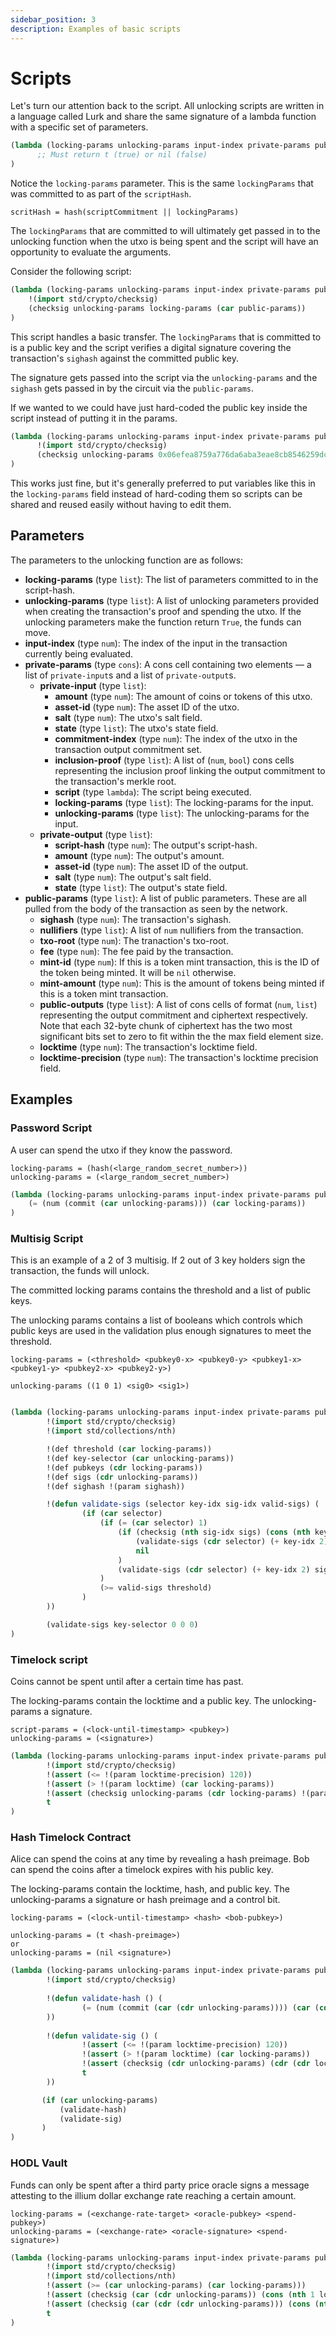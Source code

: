 ```yaml
---
sidebar_position: 3
description: Examples of basic scripts
---
```


# Scripts

Let's turn our attention back to the script. All unlocking scripts are written in a language called Lurk and share the same
signature of a lambda function with a specific set of parameters.

```lisp
(lambda (locking-params unlocking-params input-index private-params public-params)
      ;; Must return t (true) or nil (false)
)
```

Notice the `locking-params` parameter. This is the same `lockingParams` that was committed to as part of the `scriptHash`.

```
scritHash = hash(scriptCommitment || lockingParams)
```

The `lockingParams` that are committed to will ultimately get passed in to the unlocking function when the utxo is being
spent and the script will have an opportunity to evaluate the arguments.

Consider the following script:

```lisp
(lambda (locking-params unlocking-params input-index private-params public-params)
    !(import std/crypto/checksig)
    (checksig unlocking-params locking-params (car public-params))
)
```

This script handles a basic transfer. The `lockingParams` that is committed to is a public key and the script verifies
a digital signature covering the transaction's `sighash` against the committed public key.

The signature gets passed into the script via the `unlocking-params` and the `sighash` gets passed in by the circuit via 
the `public-params`.

If we wanted to we could have just hard-coded the public key inside the script instead of putting it in the params.

```lisp
(lambda (locking-params unlocking-params input-index private-params public-params)
      !(import std/crypto/checksig)
      (checksig unlocking-params 0x06efea8759a776da6aba3eae8cb8546259dcbf8b972336218eb60ebec93d5136 (car public-params))
)
```

This works just fine, but it's generally preferred to put variables like this in the `locking-params` field instead of hard-coding
them so scripts can be shared and reused easily without having to edit them.

## Parameters

The parameters to the unlocking function are as follows:

- **locking-params** (type `list`): The list of parameters committed to in the script-hash.
- **unlocking-params** (type `list`): A list of unlocking parameters provided when creating the transaction's proof and spending the utxo. If the unlocking parameters make the function return `True`, the funds can move.
- **input-index** (type `num`): The index of the input in the transaction currently being evaluated.
- **private-params** (type `cons`): A cons cell containing two elements ― a list of `private-input`s and a list of `private-output`s.
    - **private-input** (type `list`):
        - **amount** (type `num`): The amount of coins or tokens of this utxo.
        - **asset-id** (type `num`): The asset ID of the utxo.
        - **salt** (type `num`): The utxo's salt field.
        - **state** (type `list`): The utxo's state field.
        - **commitment-index** (type `num`): The index of the utxo in the transaction output commitment set.
        - **inclusion-proof** (type `list`): A list of (`num`, `bool`) cons cells representing the inclusion proof linking the output commitment to the transaction's merkle root.
        - **script** (type `lambda`): The script being executed.
        - **locking-params** (type `list`): The locking-params for the input.
        - **unlocking-params** (type `list`): The unlocking-params for the input.
    - **private-output** (type `list`):
        - **script-hash** (type `num`): The output's script-hash.
        - **amount** (type `num`): The output's amount.
        - **asset-id** (type `num`): The asset ID of the output.
        - **salt** (type `num`): The output's salt field.
        - **state** (type `list`): The output's state field.
- **public-params** (type `list`): A list of public parameters. These are all pulled from the body of the transaction as
seen by the network.
  - **sighash** (type `num`): The transaction's sighash.
  - **nullifiers** (type `list`): A list of `num` nullifiers from the transaction.
  - **txo-root** (type `num`): The tranaction's txo-root.
  - **fee** (type `num`): The fee paid by the transaction.
  - **mint-id** (type `num`): If this is a token mint transaction, this is the ID of the token being minted. It will be `nil` otherwise.
  - **mint-amount** (type `num`): This is the amount of tokens being minted if this is a token mint transaction.
  - **public-outputs** (type `list`): A list of cons cells of format (`num`, `list`) representing the output commitment and
ciphertext respectively. Note that each 32-byte chunk of ciphertext has the two most significant bits set to zero to fit within the
the max field element size.
  - **locktime** (type `num`): The transaction's locktime field.
  - **locktime-precision** (type `num`): The transaction's locktime precision field.

## Examples

### Password Script

A user can spend the utxo if they know the password. 

```
locking-params = (hash(<large_random_secret_number>))
unlocking-params = (<large_random_secret_number>)
```

```lisp
(lambda (locking-params unlocking-params input-index private-params public-params)
    (= (num (commit (car unlocking-params))) (car locking-params))
)
```

### Multisig Script

This is an example of a 2 of 3 multisig. If 2 out of 3 key holders sign the transaction, the funds will unlock.

The committed locking params contains the threshold and a list of public keys.

The unlocking params contains a list of booleans which controls which public keys are used in the validation plus
enough signatures to meet the threshold.

```
locking-params = (<threshold> <pubkey0-x> <pubkey0-y> <pubkey1-x> <pubkey1-y> <pubkey2-x> <pubkey2-y>)
                 
unlocking-params ((1 0 1) <sig0> <sig1>)
                 
```

```lisp
(lambda (locking-params unlocking-params input-index private-params public-params)
        !(import std/crypto/checksig)
        !(import std/collections/nth)

        !(def threshold (car locking-params))
        !(def key-selector (car unlocking-params))
        !(def pubkeys (cdr locking-params))
        !(def sigs (cdr unlocking-params))
        !(def sighash !(param sighash))

        !(defun validate-sigs (selector key-idx sig-idx valid-sigs) (
                (if (car selector)
                    (if (= (car selector) 1)
                        (if (checksig (nth sig-idx sigs) (cons (nth key-idx pubkeys) (cons (nth (+ key-idx 1) pubkeys) nil)) sighash)
                            (validate-sigs (cdr selector) (+ key-idx 2) (+ sig-idx 1) (+ valid-sigs 1))
                            nil
                        )
                        (validate-sigs (cdr selector) (+ key-idx 2) sig-idx valid-sigs)
                    )
                    (>= valid-sigs threshold)
                )
        ))

        (validate-sigs key-selector 0 0 0)
)
```

### Timelock script

Coins cannot be spent until after a certain time has past.


The locking-params contain the locktime and a public key. The unlocking-params a signature.

```
script-params = (<lock-until-timestamp> <pubkey>)
unlocking-params = (<signature>)
```

```lisp
(lambda (locking-params unlocking-params input-index private-params public-params)
        !(import std/crypto/checksig)
        !(assert (<= !(param locktime-precision) 120))
        !(assert (> !(param locktime) (car locking-params))
        !(assert (checksig unlocking-params (cdr locking-params) !(param sighash)))
        t
)
```

### Hash Timelock Contract

Alice can spend the coins at any time by revealing a hash preimage. 
Bob can spend the coins after a timelock expires with his public key.


The locking-params contain the locktime, hash, and public key. 
The unlocking-params a signature or hash preimage and a control bit.

```
locking-params = (<lock-until-timestamp> <hash> <bob-pubkey>)
                              
unlocking-params = (t <hash-preimage>)
or
unlocking-params = (nil <signature>)
```

```lisp
(lambda (locking-params unlocking-params input-index private-params public-params)
        !(import std/crypto/checksig)
        
        !(defun validate-hash () (
                (= (num (commit (car (cdr unlocking-params)))) (car (cdr locking-params)))
        ))
        
        !(defun validate-sig () (
                !(assert (<= !(param locktime-precision) 120))
                !(assert (> !(param locktime) (car locking-params))
                !(assert (checksig (cdr unlocking-params) (cdr (cdr locking-params)) !(param sighash)))
                t
        ))

       (if (car unlocking-params)
           (validate-hash)
           (validate-sig)
       )
)
```

### HODL Vault

Funds can only be spent after a third party price oracle signs a message attesting to the
illium dollar exchange rate reaching a certain amount. 

```
locking-params = (<exchange-rate-target> <oracle-pubkey> <spend-pubkey>)
unlocking-params = (<exchange-rate> <oracle-signature> <spend-signature>)
```

```lisp
(lambda (locking-params unlocking-params input-index private-params public-params)
        !(import std/crypto/checksig)
        !(import std/collections/nth)
        !(assert (>= (car unlocking-params) (car locking-params)))
        !(assert (checksig (car (cdr unlocking-params)) (cons (nth 1 locking-params) (cons (nth 2 locking-params) nil)) (car unlocking-params)))
        !(assert (checksig (car (cdr (cdr unlocking-params))) (cons (nth 3 locking-params) (cons (nth 4 locking-params) nil)) !(param sighash)))
        t
)
```